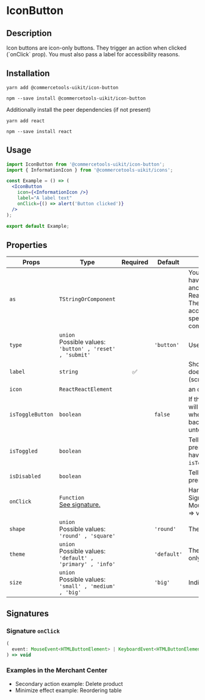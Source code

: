 <!-- THIS IS AN AUTOGENERATED FILE. DO NOT EDIT THIS FILE DIRECTLY. -->
<!-- This file is created by the `yarn generate-readme` script. -->

# IconButton

## Description

Icon buttons are icon-only buttons. They trigger an action when clicked (\`onClick\` prop). You must also pass a label for accessibility reasons.

## Installation

```
yarn add @commercetools-uikit/icon-button
```

```
npm --save install @commercetools-uikit/icon-button
```

Additionally install the peer dependencies (if not present)

```
yarn add react
```

```
npm --save install react
```

## Usage

```jsx
import IconButton from '@commercetools-uikit/icon-button';
import { InformationIcon } from '@commercetools-uikit/icons';

const Example = () => (
  <IconButton
    icon={<InformationIcon />}
    label="A label text"
    onClick={() => alert('Button clicked')}
  />
);

export default Example;
```

## Properties

| Props            | Type                                                              | Required | Default     | Description                                                                                                                                                                                                                                                              |
| ---------------- | ----------------------------------------------------------------- | :------: | ----------- | ------------------------------------------------------------------------------------------------------------------------------------------------------------------------------------------------------------------------------------------------------------------------ |
| `as`             | `TStringOrComponent`                                              |          |             | You may pass in a string like "a" to have the button element render an anchor tag, or&#xA;you could pass in a React Component, like a `Link`.&#xA;<br />&#xA;The `<IconButton>` additionally accepts any props or attributes specific to the given element or component. |
| `type`           | `union`<br/>Possible values:<br/>`'button' , 'reset' , 'submit'`  |          | `'button'`  | Used as the HTML type attribute.                                                                                                                                                                                                                                         |
| `label`          | `string`                                                          |    ✅    |             | Should describe what the button does, for accessibility purposes (screen-reader users)                                                                                                                                                                                   |
| `icon`           | `ReactReactElement`                                               |          |             | an <Icon /> component                                                                                                                                                                                                                                                    |
| `isToggleButton` | `boolean`                                                         |          | `false`     | If this is active, it means the button will persist in an "active" state when toggled (see `isToggled`), and back to normal state when untoggled.                                                                                                                        |
| `isToggled`      | `boolean`                                                         |          |             | Tells when the button should present a toggled state. It does not have any effect when `isToggleButton` is `false`.                                                                                                                                                      |
| `isDisabled`     | `boolean`                                                         |          |             | Tells when the button should present a disabled state.                                                                                                                                                                                                                   |
| `onClick`        | `Function`<br/>[See signature.](#signature-onClick)               |          |             | Handler when the button is clicked&#xA;<br />&#xA;Signature: (event: MouseEvent\<HTMLButtonElement) => void                                                                                                                                                              |
| `shape`          | `union`<br/>Possible values:<br/>`'round' , 'square'`             |          | `'round'`   | The container shape of the button.                                                                                                                                                                                                                                       |
| `theme`          | `union`<br/>Possible values:<br/>`'default' , 'primary' , 'info'` |          | `'default'` | The component may have a theme only if `isToggleButton` is `true`                                                                                                                                                                                                        |
| `size`           | `union`<br/>Possible values:<br/>`'small' , 'medium' , 'big'`     |          | `'big'`     | Indicates the size of the icon.                                                                                                                                                                                                                                          |

## Signatures

### Signature `onClick`

```ts
(
  event: MouseEvent<HTMLButtonElement> | KeyboardEvent<HTMLButtonElement>
) => void
```

### Examples in the Merchant Center

- Secondary action example: Delete product
- Minimize effect example: Reordering table
